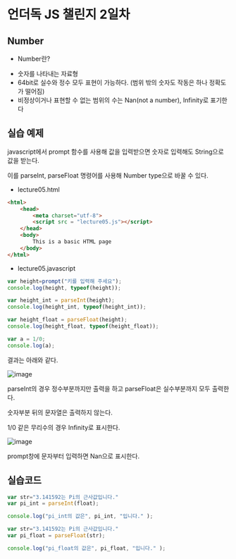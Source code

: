 # 언더독 JS 챌린지 2일차

## Number

-  Number란?
  * 숫자를 나타내는 자료형
  * 64bit로 실수와 정수 모두 표현이 가능하다. (범위 밖의 숫자도 작동은 하나 정확도가 떨어짐)
  * 비정상이거나 표현할 수 없는 범위의 수는 Nan(not a number), Infinity로 표기한다

## 실습 예제

javascript에서 prompt 함수를 사용해 값을 입력받으면 숫자로 입력해도 String으로 값을 받는다.

이를 parseInt, parseFloat 명령어를 사용해 Number type으로 바꿀 수 있다.

- lecture05.html

```html
<html>
    <head> 
        <meta charset="utf-8">
        <script src = "lecture05.js"></script>
    </head>
    <body>
        This is a basic HTML page
    </body>
</html>
```

- lecture05.javascript

```javascript
var height=prompt("키를 입력해 주세요");
console.log(height, typeof(height));

var height_int = parseInt(height);
console.log(height_int, typeof(height_int));

var height_float = parseFloat(height);
console.log(height_float, typeof(height_float));

var a = 1/0;
console.log(a);
```

결과는 아래와 같다.

![image](https://github.com/Jaeboong/Study/assets/158824294/9dafaf87-5f22-4200-b0e1-88b848557e1e)

parseInt의 경우 정수부분까지만 출력을 하고 parseFloat은 실수부분까지 모두 출력한다.

숫자부분 뒤의 문자열은 출력하지 않는다.

1/0 같은 무리수의 경우 Infinity로 표시한다.

![image](https://github.com/Jaeboong/Study/assets/158824294/54035a8f-334c-4c70-afb7-430983df0022)

prompt창에 문자부터 입력하면 Nan으로 표시한다.

## 실습코드

```javascript
var str="3.141592는 Pi의 근사값입니다."
var pi_int = parseInt(float);

console.log("pi_int의 값은", pi_int, "입니다." );
```

```javascript
var str="3.141592는 Pi의 근사값입니다."
var pi_float = parseFloat(str);

console.log("pi_float의 값은", pi_float, "입니다." );
```
